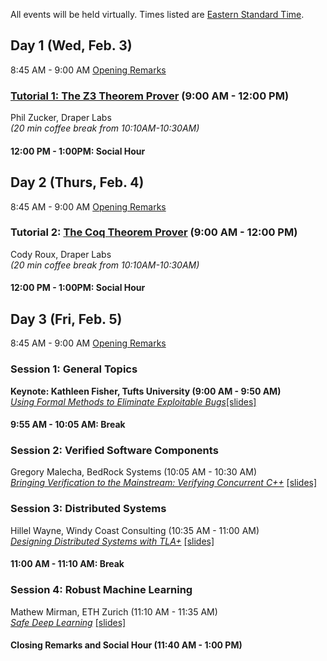 All events will be held virtually. Times listed are [Eastern Standard Time](https://www.wolframalpha.com/input/?i=Eastern+Standard+Time).  

## Day 1 (Wed, Feb. 3)
8:45 AM - 9:00 AM [Opening Remarks](https://youtu.be/56IIrBZy9Rc?t=0s)

### [Tutorial 1: The Z3 Theorem Prover](https://youtu.be/56IIrBZy9Rc?list=PLlMMtlgw6qNiRlD_RaJMNbZj2kSUPrPtU&t=227) (9:00 AM - 12:00 PM)
Phil Zucker, Draper Labs      
_(20 min coffee break from 10:10AM-10:30AM)_

#### 12:00 PM - 1:00PM: Social Hour

## Day 2 (Thurs, Feb. 4)
8:45 AM - 9:00 AM [Opening Remarks](https://youtu.be/5e7UdWzITyQ?list=PLlMMtlgw6qNiRlD_RaJMNbZj2kSUPrPtU&t=0s)

### Tutorial 2: [The Coq Theorem Prover](https://www.youtube.com/watch?v=5e7UdWzITyQ&list=PLlMMtlgw6qNiRlD_RaJMNbZj2kSUPrPtU&t=215s) (9:00 AM - 12:00 PM)
Cody Roux, Draper Labs    
_(20 min coffee break from 10:10AM-10:30AM)_

#### 12:00 PM - 1:00PM: Social Hour

## Day 3 (Fri, Feb. 5)
8:45 AM - 9:00 AM [Opening Remarks](https://youtu.be/OlkYNDRo2YE?t=0s)

### Session 1: General Topics
**Keynote: Kathleen Fisher, Tufts University (9:00 AM - 9:50 AM)**  
[_Using Formal Methods to Eliminate Exploitable Bugs_](https://www.youtube.com/watch?v=OlkYNDRo2YE&t=346s)[[slides]](https://prezi.com/view/wocsIaIBMqtvH2gf3zFF/)  

#### 9:55 AM - 10:05 AM: Break

### Session 2: Verified Software Components
Gregory Malecha, BedRock Systems (10:05 AM - 10:30 AM)  
[_Bringing Verification to the Mainstream: Verifying Concurrent C++_](https://www.youtube.com/watch?v=OlkYNDRo2YE&t=3817s) [[slides]](https://github.com/fmie2021/fmie2021.github.io/raw/master/assets/gregory_malecha_FMIE2021.pdf)  

### Session 3: Distributed Systems
Hillel Wayne, Windy Coast Consulting (10:35 AM - 11:00 AM)  
[_Designing Distributed Systems with TLA+_](https://www.youtube.com/watch?v=OlkYNDRo2YE&t=5615s) [[slides]](https://github.com/fmie2021/fmie2021.github.io/raw/master/assets/hillel_wayne_FMIE2021.pptx)

#### 11:00 AM - 11:10 AM: Break

### Session 4: Robust Machine Learning 
Mathew Mirman, ETH Zurich (11:10 AM - 11:35 AM)   
[_Safe Deep Learning_](https://www.youtube.com/watch?v=OlkYNDRo2YE&t=7547s) [[slides]](https://github.com/fmie2021/fmie2021.github.io/raw/master/assets/matthew_mirman_FMIE2021.pdf)

#### Closing Remarks and Social Hour (11:40 AM - 1:00 PM)
